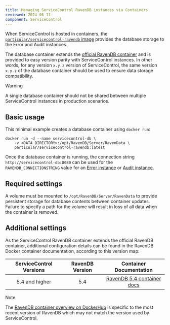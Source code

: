 ```yaml
---
title: Managing ServiceControl RavenDB instances via Containers
reviewed: 2024-06-11
component: ServiceControl
---
```


When ServiceControl is hosted in containers, the [`particular/servicecontrol-ravendb` image](https://hub.docker.com/r/particular/servicecontrol-ravendb) provides the database storage to the Error and Audit instances.

The database container extends the [official RavenDB container](https://hub.docker.com/r/ravendb/ravendb) and is provided to easy version parity with ServiceControl instances. In other words, for any version `x.y.z` version of ServiceControl, the same version `x.y.z` of the database container should be used to ensure data storage compatibility.

> [!WARNING]
> A single database container should not be shared between multiple ServiceControl instances in production scenarios.

## Basic usage

This minimal example creates a database container using `docker run`:

```shell
docker run -d --name servicecontrol-db \
    -v <DATA_DIRECTORY>:/opt/RavenDB/Server/RavenData \
    particular/servicecontrol-ravendb:latest
```

Once the database container is running, the connection string `http://servicecontrol-db:8080` can be used for the `RAVENDB_CONNECTIONSTRING` value for an [Error instance](/servicecontrol/servicecontrol-instances/deployment/containers.md) or [Audit instance](/servicecontrol/audit-instances/deployment/containers.md).

## Required settings

A volume must be mounted to `/opt/RavenDB/Server/RavenData` to provide persistent storage for database contents between container updates. Failure to specify a path for the volume will result in loss of all data when the container is removed.

## Additional settings

As the ServiceControl RavenDB container extends the official RavenDB container, additional configuration details can be found in the RavenDB Docker container documentation, according to this version map:

| ServiceControl Versions | RavenDB Version | Container Documentation |
|:-:|:-:|:-:|
| 5.4 and higher | 5.4 | [RavenDB 5.4 container docs](https://ravendb.net/docs/article-page/5.4/csharp/start/installation/running-in-docker-container) |

> [!NOTE]
> The [RavenDB container overview on DockerHub](https://hub.docker.com/r/ravendb/ravendb) is specific to the most recent version of RavenDB which may not match the version used by ServiceControl.
